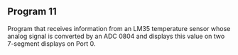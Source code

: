 ## Program 11

Program that receives information from an LM35 temperature sensor whose analog signal is converted by an ADC 0804 and displays this value on two 7-segment displays on Port 0.